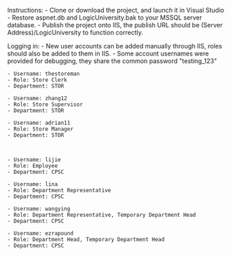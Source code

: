 Instructions:
	- Clone or download the project, and launch it in Visual Studio
	- Restore aspnet.db and LogicUniversity.bak to your MSSQL server database.
	- Publish the project onto IIS, the publish URL should be (Server Address)/LogicUniversity to function correctly.
	
Logging in:
	- New user accounts can be added manually through IIS, roles should also be added to them in IIS.
	- Some account usernames were provided for debugging, they share the common password "testing_123"
	
	
	- Username: thestoreman
	- Role: Store Clerk
	- Department: STOR
		
	- Username: zhang12
	- Role: Store Supervisor
	- Department: STOR
	
	- Username: adrian11
	- Role: Store Manager
	- Department: STOR
	
	
	
	- Username: lijie
	- Role: Employee
	- Department: CPSC
	
	- Username: lina
	- Role: Department Representative
	- Department: CPSC
	
	- Username: wangying
	- Role: Department Representative, Temporary Department Head
	- Department: CPSC
	
	- Username: ezrapound
	- Role: Department Head, Temporary Department Head
	- Department: CPSC
	

